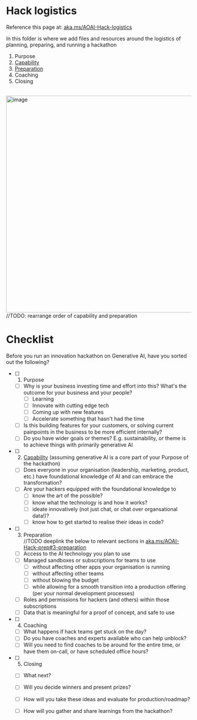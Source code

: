 # Hack logistics
Reference this page at: [aka.ms/AOAI-Hack-logistics](https://aka.ms/AOAI-Hack-logistics)

In this folder is where we add files and resources around the logistics of planning, preparing, and running a hackathon
1. Purpose
2. [Capability](https://aka.ms/AOAI-Hack-learn)
3. [Preparation](https://aka.ms/AOAI-Hack-prep)
4. Coaching
5. Closing
<br></br>

<img width="590" alt="image" src="https://github.com/abbyjshen/AOAI-Hack-Pack/assets/40477007/7b96f7c0-c45a-4691-b867-33526dbe2f7a">
//TODO: rearrange order of capability and preparation

# Checklist

Before you run an innovation hackathon on Generative AI, have you sorted out the following?

- [ ] 1. Purpose
  - [ ] Why is your business investing time and effort into this? What's the outcome for your business and your people?
    - [ ] Learning
    - [ ] Innovate with cutting edge tech
    - [ ] Coming up with new features
    - [ ] Accelerate something that hasn't had the time
  - [ ] Is this building features for your customers, or solving current painpoints in the business to be more efficient internally?
  - [ ] Do you have wider goals or themes? E.g. sustainability, or theme is to achieve things with primarily generative AI

- [ ] 2. [Capability](https://aka.ms/AOAI-Hack-learn) (assuming generative AI is a core part of your Purpose of the hackathon)
  - [ ] Does everyone in your organisation (leadership, marketing, product, etc.) have foundational knowledge of AI and can embrace the transformation?
  - [ ] Are your hackers equipped with the foundational knowledge to
    - [ ] know the art of the possible?
    - [ ] know what the technology is and how it works?
    - [ ] ideate innovatively (not just chat, or chat over organsational data!)?
    - [ ] know how to get started to realise their ideas in code?

- [ ] 3. Preparation <br>//TODO deeplink the below to relevant sections in [aka.ms/AOAI-Hack-prep#3-preparation](https://aka.ms/AOAI-Hack-prep#3-preparation)
  - [ ] Access to the AI technology you plan to use
  - [ ] Managed sandboxes or subscriptions for teams to use
    - [ ] without affecting other apps your organisation is running
    - [ ] without affecting other teams
    - [ ] without blowing the budget
    - [ ] while allowing for a smooth transition into a production offering (per your normal development processes)
  - [ ] Roles and permissions for hackers (and others) within those subscriptions
  - [ ] Data that is meaningful for a proof of concept, and safe to use 

- [ ] 4. Coaching
  - [ ] What happens if hack teams get stuck on the day?
  - [ ] Do you have coaches and experts available who can help unblock?
  - [ ] Will you need to find coaches to be around for the entire time, or have them on-call, or have scheduled office hours?

- [ ] 5. Closing
  - [ ] What next?
  - [ ] Will you decide winners and present prizes?
  - [ ] How will you take these ideas and evaluate for production/roadmap?
  - [ ] How will you gather and share learnings from the hackathon?




